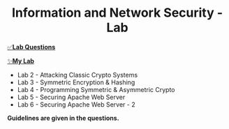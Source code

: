 <h1 align="center">Information and Network Security - Lab</h1>

[✅**Lab Questions**](https://drive.google.com/drive/folders/1vOcAVzcjkQWhOcqmFHLTiygv5D_4bkhA)

[✨**My Lab**](https://github.com/Sakib62/Security-Lab)

- Lab 2 - Attacking Classic Crypto Systems
- Lab 3 - Symmetric Encryption & Hashing
- Lab 4 - Programming Symmetric & Asymmetric Crypto
- Lab 5 - Securing Apache Web Server
- Lab 6 - Securing Apache Web Server - 2

**Guidelines are given in the questions.**